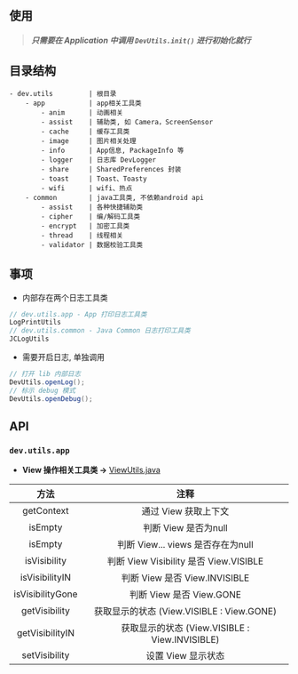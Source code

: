 ## 使用

> ##### 只需要在 Application 中调用 `DevUtils.init()` 进行初始化就行

## 目录结构

```
- dev.utils			| 根目录
	- app 			| app相关工具类
		- anim		| 动画相关
		- assist	| 辅助类, 如 Camera，ScreenSensor
		- cache		| 缓存工具类
		- image		| 图片相关处理
		- info		| App信息, PackageInfo 等
		- logger	| 日志库 DevLogger
		- share		| SharedPreferences 封装
		- toast		| Toast、Toasty
		- wifi		| wifi、热点
	- common		| java工具类, 不依赖android api
		- assist	| 各种快捷辅助类
		- cipher	| 编/解码工具类
		- encrypt	| 加密工具类
		- thread	| 线程相关
		- validator	| 数据校验工具类
```

## 事项

- 内部存在两个日志工具类
```java
// dev.utils.app - App 打印日志工具类
LogPrintUtils
// dev.utils.common - Java Common 日志打印工具类
JCLogUtils
```

- 需要开启日志, 单独调用
```java
// 打开 lib 内部日志
DevUtils.openLog();
// 标示 debug 模式
DevUtils.openDebug();
```

## API

### `dev.utils.app`

* **View 操作相关工具类 ->** [ViewUtils.java](https://github.com/afkT/DevUtils/blob/master/DevLibUtils/src/main/java/dev/utils/app/ViewUtils.java)

|方法|注释|
| :-: | :-: |
|getContext | 通过 View 获取上下文
|isEmpty | 判断 View 是否为null
|isEmpty | 判断 View... views 是否存在为null
|isVisibility | 判断 View Visibility 是否 View.VISIBLE
|isVisibilityIN | 判断 View 是否 View.INVISIBLE
|isVisibilityGone | 判断 View 是否 View.GONE
|getVisibility | 获取显示的状态 (View.VISIBLE : View.GONE)
|getVisibilityIN | 获取显示的状态 (View.VISIBLE : View.INVISIBLE)
|setVisibility | 设置 View 显示状态

```